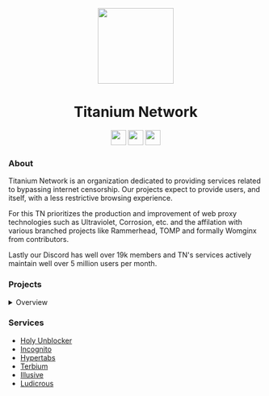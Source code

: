 <p align="center">
<kbd>
<img width="150px" src="https://avatars.githubusercontent.com/u/92069395">
</kbd>
</p>

<h1 align="center">Titanium Network</h1>

<p align="center">
<a href="https://discord.gg/unblock"><img height="30px" src="https://img.shields.io/badge/Discord-7289DA?style=for-the-badge&logo=discord&logoColor=white"><img></a>
<a href="https://twitter.com/TitaniumNetDev"><img height="30px" src="https://img.shields.io/badge/Twitter-1DA1F2?style=for-the-badge&logo=twitter&logoColor=white"><img></a>
<a href="https://reddit.com/r/TitaniumNetwork"><img height="30px" src="https://img.shields.io/badge/Reddit-FF4500?style=for-the-badge&logo=reddit&logoColor=white"><img></a>
</p>

### About
Titanium Network is an organization dedicated to providing services related to bypassing internet censorship. Our projects expect to provide users, and itself, with a less restrictive browsing experience. 

For this TN prioritizes the production and improvement of web proxy technologies such as Ultraviolet, Corrosion, etc. and the affilation with various branched projects like Rammerhead, TOMP and formally Womginx from contributors. 

Lastly our Discord has well over 19k members and TN's services actively maintain well over 5 million users per month.

### Projects
<details>
<summary>Overview</summary>

#### Active
- [Ultraviolet](https://github.com/titaniumnetwork-dev/Ultraviolet)
- [Holy Unblocker](https://github.com/QuiteAFancyEmerald/Holy-Unblocker)
- [Incognito](https://github.com/caracal-js/Incognito)
- [Hypertabs](https://github.com/B3ATDROP3R/Hypertabs)


#### Affiliated
- [Tomp Web Proxies (tomphttp)](https://github.com/tomphttp)
- [Rammerhead](https://github.com/binary-person/rammerhead)
- [Womginx](https://github.com/binary-person/womginx)
- [Holy Unblocker AIO](https://github.com/holy-unblocker/website-aio)

#### Old
- Corrosion
- Vanadium
- Reborn
- Alloy
- Resilience
- Via Unblocker (PyDodge)
- PyDodge B
- P2
- Pheonix Reborn
- Boardwalk
- TitaniumLite
- Powermouse
- Material Unblocker
- Chat-Utils (cursed)
- Muun
- [Athlon1600/php-proxy](https://github.com/Athlon1600/php-proxy)

</details>

### Services
- [Holy Unblocker](https://holyubofficial.net)
- [Incognito](https://incog.dev)
- [Hypertabs](https://hypertabs.cc)
- [Terbium](https://terbium.ga)
- [Illusive](https://illusive.app)
- [Ludicrous](https://ludicrous.icu)
